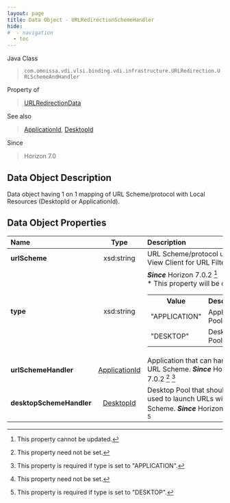 ```yaml
---
layout: page
title: Data Object - URLRedirectionSchemeHandler
hide:
#  - navigation
  - toc
---
```






Java Class
> `com.omnissa.vdi.vlsi.binding.vdi.infrastructure.URLRedirection.URLSchemeAndHandler`

Property of
> [URLRedirectionData](vdi.infrastructure.URLRedirection.URLRedirectionData.md#field_detail)

See also
> [ApplicationId](vdi.entity.ApplicationId.md), [DesktopId](vdi.entity.DesktopId.md)

Since
> Horizon 7.0


## Data Object Description

Data object having 1 on 1 mapping of URL Scheme/protocol with Local Resources (DesktopId or ApplicationId).

## Data Object Properties

 Name | Type | Description
:---|:---:|:---
**urlScheme**|  xsd:string|  URL Scheme/protocol used by View Client for URL Filtering.
**type**|  xsd:string|  **_Since_** Horizon 7.0.2 [^2] <br>* This property will be one of:<br><table><tr><th>Value</th><th>Description</th></tr><tr><td>"APPLICATION"</td><td>Application Pool.</td></tr><tr><td>"DESKTOP"</td><td>Desktop Pool.</td></tr></table>
**urlSchemeHandler**| [ApplicationId](vdi.entity.ApplicationId.md)|  Application that can handle this URL Scheme.  **_Since_** Horizon 7.0.2 [^1] [^203]
**desktopSchemeHandler**| [DesktopId](vdi.entity.DesktopId.md)|  Desktop Pool that should be used to launch URLs with this Scheme.  **_Since_** Horizon 7.0.2 [^1] [^204]


 


[^1]: This property need not be set.
[^2]: This property cannot be updated.
[^203]: This property is required if type is set to "APPLICATION".
[^204]: This property is required if type is set to "DESKTOP".